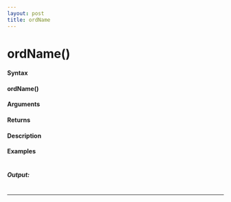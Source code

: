 ```yaml
---
layout: post
title: ordName
---
```


# ordName()


#### Syntax

#### ordName()

#### Arguments

#### Returns

#### Description

#### Examples

```

```

##### Output:

```

```

---